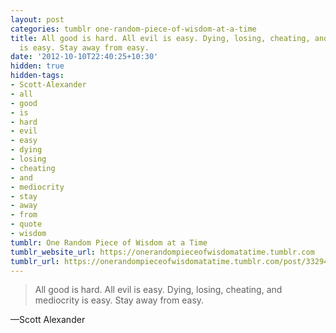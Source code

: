 ```yaml
---
layout: post
categories: tumblr one-random-piece-of-wisdom-at-a-time
title: All good is hard. All evil is easy. Dying, losing, cheating, and mediocrity
  is easy. Stay away from easy.
date: '2012-10-10T22:40:25+10:30'
hidden: true
hidden-tags:
- Scott-Alexander
- all
- good
- is
- hard
- evil
- easy
- dying
- losing
- cheating
- and
- mediocrity
- stay
- away
- from
- quote
- wisdom
tumblr: One Random Piece of Wisdom at a Time
tumblr_website_url: https://onerandompieceofwisdomatatime.tumblr.com
tumblr_url: https://onerandompieceofwisdomatatime.tumblr.com/post/33294512038/all-good-is-hard-all-evil-is-easy-dying-losing
---
```

> All good is hard. All evil is easy. Dying, losing, cheating, and mediocrity is easy. Stay away from easy.

—Scott Alexander
